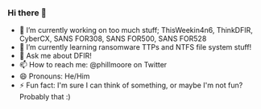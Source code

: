 ### Hi there 👋

<!--
**randomaccess3/randomaccess3** is a ✨ _special_ ✨ repository because its `README.md` (this file) appears on your GitHub profile.

Here are some ideas to get you started:
-->
- 🔭 I’m currently working on too much stuff; ThisWeekin4n6, ThinkDFIR, CyberCX, SANS FOR308, SANS FOR500, SANS FOR528
- 🌱 I’m currently learning ransomware TTPs and NTFS file system stuff!
- 💬 Ask me about DFIR!
- 📫 How to reach me: @phillmoore on Twitter
- 😄 Pronouns: He/Him
- ⚡ Fun fact: I'm sure I can think of something, or maybe I'm not fun? Probably that :)

